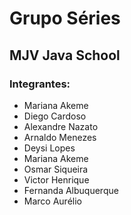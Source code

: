 # Grupo Séries
## MJV Java School
### Integrantes:
- Mariana Akeme 
- Diego Cardoso
- Alexandre Nazato
- Arnaldo Menezes
- Deysi Lopes
- Mariana Akeme
- Osmar Siqueira
- Victor Henrique
- Fernanda Albuquerque
- Marco Aurélio
